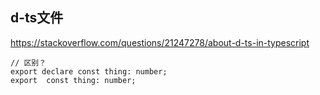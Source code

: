 ## d-ts文件



https://stackoverflow.com/questions/21247278/about-d-ts-in-typescript

```tsx
// 区别？
export declare const thing: number;
export  const thing: number;  
```

